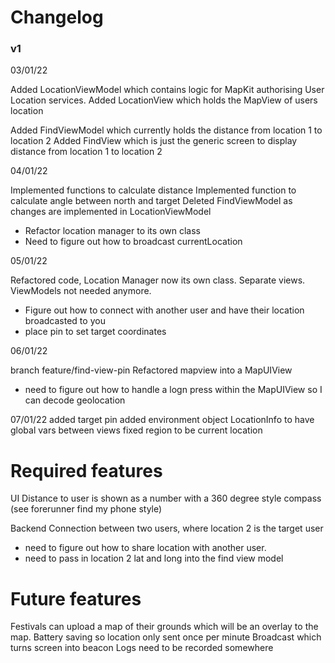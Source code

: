 #  Changelog

### v1

03/01/22
 
Added LocationViewModel which contains logic for MapKit authorising User Location services.
Added LocationView which holds the MapView of users location

Added FindViewModel which currently holds the distance from location 1 to location 2
Added FindView which is just the generic screen to display distance from location 1 to location 2

04/01/22

Implemented functions to calculate distance 
Implemented function to calculate angle between north and target
Deleted FindViewModel as changes are implemented in LocationViewModel

- Refactor location manager to its own class
- Need to figure out how to broadcast currentLocation 

05/01/22

Refactored code, Location Manager now its own class. Separate views. ViewModels not needed anymore.

- Figure out how to connect with another user and have their location broadcasted to you
- place pin to set target coordinates

06/01/22

branch feature/find-view-pin
Refactored mapview into a MapUIView
- need to figure out how to handle a logn press within the MapUIView so I can decode geolocation

07/01/22
added target pin
added environment object LocationInfo to have global vars between views
fixed region to be current location


# Required features

UI
Distance to user is shown as a number with a 360 degree style compass (see forerunner find my phone style) 

Backend
Connection between two users, where location 2 is the target user
- need to figure out how to share location with another user.
- need to pass in location 2 lat and long into the find view model
  


# Future features
Festivals can upload a map of their grounds which will be an overlay to the map.
Battery saving so location only sent once per minute
Broadcast which turns screen into beacon
Logs need to be recorded somewhere
